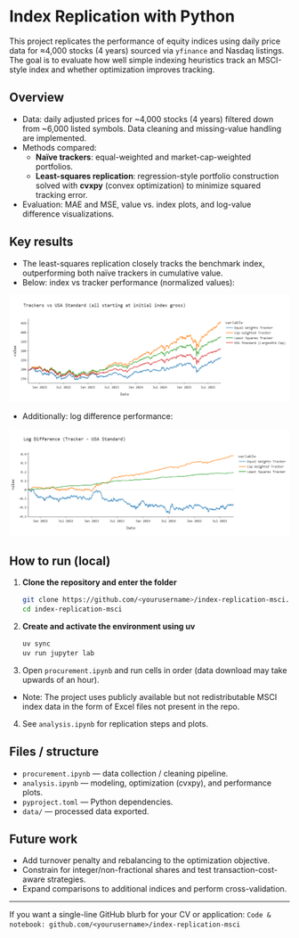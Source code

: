 # Index Replication with Python

This project replicates the performance of equity indices using daily price data for ≈4,000 stocks (4 years) sourced via `yfinance` and Nasdaq listings. The goal is to evaluate how well simple indexing heuristics track an MSCI-style index and whether optimization improves tracking.

## Overview
- Data: daily adjusted prices for ~4,000 stocks (4 years) filtered down from ~6,000 listed symbols. Data cleaning and missing-value handling are implemented.
- Methods compared:
  - **Naïve trackers**: equal-weighted and market-cap-weighted portfolios.
  - **Least-squares replication**: regression-style portfolio construction solved with **cvxpy** (convex optimization) to minimize squared tracking error.
- Evaluation: MAE and MSE, value vs. index plots, and log-value difference visualizations.

## Key results
- The least-squares replication closely tracks the benchmark index, outperforming both naïve trackers in cumulative value.
- Below: index vs tracker performance (normalized values):

![Index vs Tracker](tracker_vs_index.png)

- Additionally: log difference performance:

![Index vs Tracker](log_difference.png)


## How to run (local)
1. **Clone the repository and enter the folder**
   ```bash
   git clone https://github.com/<yourusername>/index-replication-msci.git
   cd index-replication-msci
   ```

2. **Create and activate the environment using uv**

   ```bash
   uv sync
   uv run jupyter lab
   ```

2. Open `procurement.ipynb` and run cells in order (data download may take upwards of an hour).
  - Note: The project uses publicly available but not redistributable MSCI index data in the form of Excel files not present in the repo. 
4. See `analysis.ipynb` for replication steps and plots.

## Files / structure
- `procurement.ipynb` — data collection / cleaning pipeline.
- `analysis.ipynb` — modeling, optimization (cvxpy), and performance plots.
- `pyproject.toml` — Python dependencies.
- `data/` — processed data exported.

## Future work
- Add turnover penalty and rebalancing to the optimization objective.
- Constrain for integer/non-fractional shares and test transaction-cost-aware strategies.
- Expand comparisons to additional indices and perform cross-validation.

---

If you want a single-line GitHub blurb for your CV or application:
`Code & notebook: github.com/<yourusername>/index-replication-msci`



